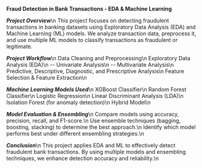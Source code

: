 **Fraud Detection in Bank Transactions - EDA & Machine Learning**

***Project Overview***\n
This project focuses on detecting fraudulent transactions in banking datasets using Exploratory Data Analysis (EDA) and Machine Learning (ML) models. We analyze transaction data, preprocess it, and use multiple ML models to classify transactions as fraudulent or legitimate.

***Project Workflow***\n
Data Cleaning and Preprocessing\n
Exploratory Data Analysis (EDA)\n
-- Univariate Analysis\n
-- Multivariate Analysis\n
Predictive, Descriptive, Diagnostic, and Prescriptive Analysis\n
Feature Selection & Feature Extraction\n

***Machine Learning Models Used***\n
XGBoost Classifier\n
Random Forest Classifier\n
Logistic Regression\n
Linear Discriminant Analysis (LDA)\n
Isolation Forest (for anomaly detection)\n
Hybrid Model\n

***Model Evaluation & Ensembling***\n
Compare models using accuracy, precision, recall, and F1-score.\n
Use ensemble techniques (bagging, boosting, stacking) to determine the best approach.\n
Identify which model performs best under different ensembling strategies.\n

***Conclusion***\n
This project applies EDA and ML to effectively detect fraudulent bank transactions. By using multiple models and ensembling techniques, we enhance detection accuracy and reliability.\n

